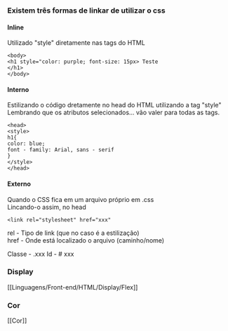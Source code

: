 ### Existem três formas de linkar de utilizar o css
#### Inline
Utilizado "style" diretamente nas tags do HTML  
```gdscript
<body>  
<h1 style="color: purple; font-size: 15px> Teste  
</h1>  
</body>
```

#### Interno
Estilizando o código dretamente no head do HTML utilizando a tag "style"  
Lembrando que os atributos selecionados... vão valer para todas as tags.
```
<head>  
<style>  
h1{  
color: blue;  
font - family: Arial, sans - serif  
}  
</style>  
</head> 
```

#### Externo  
Quando o CSS fica em um arquivo próprio em .css  
Lincando-o assim, no head  
```
<link rel="stylesheet" href="xxx" 
``` 
rel - Tipo de link (que no caso é a estilização)  
href - Onde está localizado o arquivo (caminho/nome)

Classe - .xxx
Id - # xxx

### Display
[[Linguagens/Front-end/HTML/Display/Flex]]
### Cor
[[Cor]]